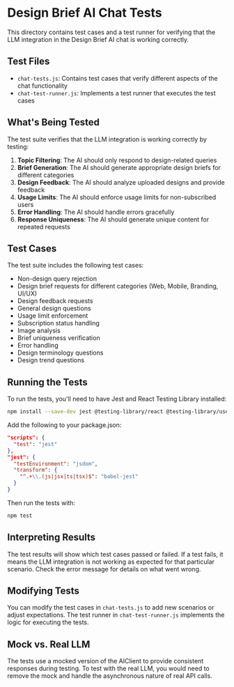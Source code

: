 # Design Brief AI Chat Tests

This directory contains test cases and a test runner for verifying that the LLM integration in the Design Brief AI chat is working correctly.

## Test Files

- `chat-tests.js`: Contains test cases that verify different aspects of the chat functionality
- `chat-test-runner.js`: Implements a test runner that executes the test cases

## What's Being Tested

The test suite verifies that the LLM integration is working correctly by testing:

1. **Topic Filtering**: The AI should only respond to design-related queries
2. **Brief Generation**: The AI should generate appropriate design briefs for different categories
3. **Design Feedback**: The AI should analyze uploaded designs and provide feedback
4. **Usage Limits**: The AI should enforce usage limits for non-subscribed users
5. **Error Handling**: The AI should handle errors gracefully
6. **Response Uniqueness**: The AI should generate unique content for repeated requests

## Test Cases

The test suite includes the following test cases:

- Non-design query rejection
- Design brief requests for different categories (Web, Mobile, Branding, UI/UX)
- Design feedback requests
- General design questions
- Usage limit enforcement
- Subscription status handling
- Image analysis
- Brief uniqueness verification
- Error handling
- Design terminology questions
- Design trend questions

## Running the Tests

To run the tests, you'll need to have Jest and React Testing Library installed:

```bash
npm install --save-dev jest @testing-library/react @testing-library/user-event
```

Add the following to your package.json:

```json
"scripts": {
  "test": "jest"
},
"jest": {
  "testEnvironment": "jsdom",
  "transform": {
    "^.+\\.(js|jsx|ts|tsx)$": "babel-jest"
  }
}
```

Then run the tests with:

```bash
npm test
```

## Interpreting Results

The test results will show which test cases passed or failed. If a test fails, it means the LLM integration is not working as expected for that particular scenario. Check the error message for details on what went wrong.

## Modifying Tests

You can modify the test cases in `chat-tests.js` to add new scenarios or adjust expectations. The test runner in `chat-test-runner.js` implements the logic for executing the tests.

## Mock vs. Real LLM

The tests use a mocked version of the AIClient to provide consistent responses during testing. To test with the real LLM, you would need to remove the mock and handle the asynchronous nature of real API calls.